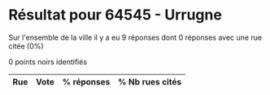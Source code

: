 # Résultat pour 64545 - Urrugne

Sur l'ensemble de la ville il y a eu 9 réponses dont 0 réponses avec une rue citée (0%)

0 points noirs identifiés

| Rue | Vote | % réponses | % Nb rues cités|
|-----|------|------------|----------------|
